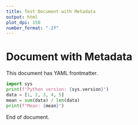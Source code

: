 ```yaml
---
title: Test Document with Metadata
output: html
plot_dpi: 150
number_format: ".2f"
---
```


# Document with Metadata

This document has YAML frontmatter.

```python
import sys
print(f"Python version: {sys.version}")
data = [1, 2, 3, 4, 5]
mean = sum(data) / len(data)
print(f"Mean: {mean}")
```

End of document.